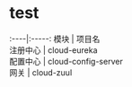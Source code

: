 # test
:----|:-----:
 模块 |     项目名                  
 注册中心 | cloud-eureka            
 配置中心 | cloud-config-server     
 网关     | cloud-zuul          
